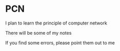 # PCN
I plan to learn the principle of computer network

There will be some of my notes

If you find some errors, please point them out to me
